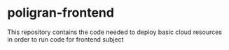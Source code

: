 # poligran-frontend
This repository contains the code needed to deploy basic cloud resources in order to run code for frontend subject
